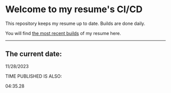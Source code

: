 # Welcome to my resume's CI/CD
This repository keeps my resume up to date. Builds are done daily.
  
You will find [the most recent builds](output/) of my resume here.
* * *
 
## The current date:  
 11/28/2023 
   
  
  
 TIME PUBLISHED IS ALSO: 
  
 04:35.28 
  
  
